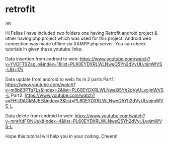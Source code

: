 # retrofit
ret

Hi Fellas I have included two folders one having Retrofit android project & other having php project which was used for this project.
Android web connection was made offline via XAMPP php server.
You can check tutorials in given these youtube links:

Data insertion from android to web:
https://www.youtube.com/watch?v=YVDFT9Zag_o&index=1&list=PL60EYDXRLWLNweQ5Yh2dVyULvojmWVS-L&t=17s

Data update from android to web:
Its in 2 parts
Part1:
https://www.youtube.com/watch?v=m8b83PTq7Ls&index=2&list=PL60EYDXRLWLNweQ5Yh2dVyULvojmWVS-L
Part2:
https://www.youtube.com/watch?v=FHUDAGkMJEE&index=3&list=PL60EYDXRLWLNweQ5Yh2dVyULvojmWVS-L

Data delete from android to web:
https://www.youtube.com/watch?v=mnrXdFONUuk&index=4&list=PL60EYDXRLWLNweQ5Yh2dVyULvojmWVS-L

Hope this tutorial will help you in your coding. Cheers!
